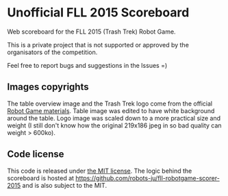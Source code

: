 # Unofficial FLL 2015 Scoreboard

Web scoreboard for the FLL 2015 (Trash Trek) Robot Game.

This is a private project that is not supported or approved by the organisators of the competition.

Feel free to report bugs and suggestions in the Issues =)

## Images copyrights

The table overview image and the Trash Trek logo come from the official [Robot Game materials](http://www.firstlegoleague.org/challenge/2015trashtrek).
Table image was edited to have white background around the table.
Logo image was scaled down to a more practical size and weight (I still don't know how the original 219x186 jpeg in so bad quality can weight > 600ko).

## Code license

This code is released under [the MIT license](LICENSE.txt).
The logic behind the scoreboard is hosted at <https://github.com/robots-ju/fll-robotgame-scorer-2015> and is also subject to the MIT.